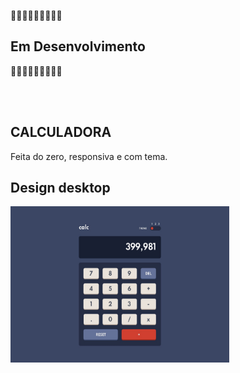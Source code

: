 🚧🚧🚧🚧🚧🚧🚧🚧🚧
## Em Desenvolvimento
🚧🚧🚧🚧🚧🚧🚧🚧🚧


<br/>
<br/>

## CALCULADORA
Feita do zero, responsiva e com tema.


## Design desktop

<img src="imagens/desktop-design-theme-1.jpg" width=350 height=250>